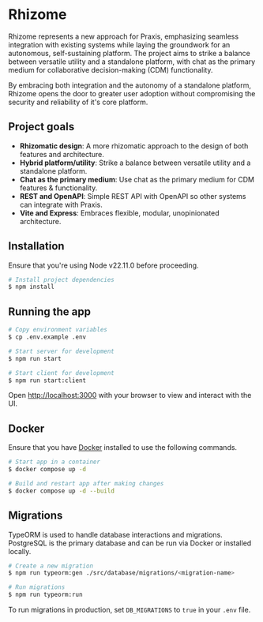 # Rhizome

Rhizome represents a new approach for Praxis, emphasizing seamless integration with existing systems while laying the groundwork for an autonomous, self-sustaining platform. The project aims to strike a balance between versatile utility and a standalone platform, with chat as the primary medium for collaborative decision-making (CDM) functionality.

By embracing both integration and the autonomy of a standalone platform, Rhizome opens the door to greater user adoption without compromising the security and reliability of it's core platform.

## Project goals

- **Rhizomatic design**: A more rhizomatic approach to the design of both features and architecture.
- **Hybrid platform/utility**: Strike a balance between versatile utility and a standalone platform.
- **Chat as the primary medium**: Use chat as the primary medium for CDM features & functionality.
- **REST and OpenAPI**: Simple REST API with OpenAPI so other systems can integrate with Praxis.
- **Vite and Express**: Embraces flexible, modular, unopinionated architecture.

## Installation

Ensure that you're using Node v22.11.0 before proceeding.

```bash
# Install project dependencies
$ npm install
```

## Running the app

```bash
# Copy environment variables
$ cp .env.example .env

# Start server for development
$ npm run start

# Start client for development
$ npm run start:client
```

Open [http://localhost:3000](http://localhost:3000) with your browser to view and interact with the UI.

## Docker

Ensure that you have [Docker](https://docs.docker.com/engine/install) installed to use the following commands.

```bash
# Start app in a container
$ docker compose up -d

# Build and restart app after making changes
$ docker compose up -d --build
```

## Migrations

TypeORM is used to handle database interactions and migrations. PostgreSQL is the primary database and can be run via Docker or installed locally.

```bash
# Create a new migration
$ npm run typeorm:gen ./src/database/migrations/<migration-name>

# Run migrations
$ npm run typeorm:run
```

To run migrations in production, set `DB_MIGRATIONS` to `true` in your `.env` file.

